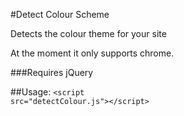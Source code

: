 #Detect Colour Scheme

Detects the colour theme for your site

At the moment it only supports chrome.

###Requires jQuery

##Usage:
<code>&lt;script src="detectColour.js"&gt;&lt;/script&gt;</code>
